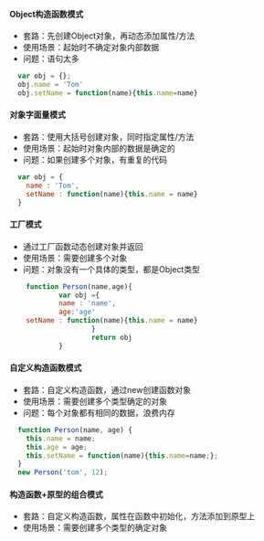 #### Object构造函数模式

* 套路：先创建Object对象，再动态添加属性/方法
* 使用场景：起始时不确定对象内部数据
* 问题：语句太多

```js
  var obj = {};
  obj.name = 'Tom'
  obj.setName = function(name){this.name=name}
```

#### 对象字面量模式

* 套路：使用大括号创建对象，同时指定属性/方法
* 使用场景：起始时对象内部的数据是确定的
* 问题：如果创建多个对象，有重复的代码

```js
  var obj = {
    name : 'Tom',
    setName : function(name){this.name = name}
  }
```

#### 工厂模式

* 通过工厂函数动态创建对象并返回
* 使用场景：需要创建多个对象
* 问题：对象没有一个具体的类型，都是Object类型

```js
    function Person(name,age){
            var obj ={
            name : 'name',
            age:'age'
    setName : function(name){this.name = name}
                    }
                    return obj
            }
```

#### 自定义构造函数模式

* 套路：自定义构造函数，通过new创建函数对象
* 使用场景：需要创建多个类型确定的对象
* 问题：每个对象都有相同的数据，浪费内存

```js
  function Person(name, age) {
    this.name = name;
    this.age = age;
    this.setName = function(name){this.name=name;};
  }
  new Person('tom', 12);
```

#### 构造函数+原型的组合模式

* 套路：自定义构造函数，属性在函数中初始化，方法添加到原型上
* 使用场景：需要创建多个类型的确定对象



